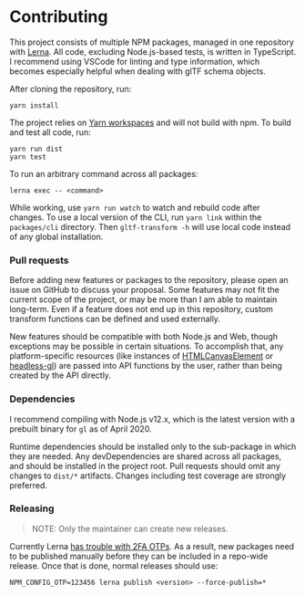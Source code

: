 # Contributing

This project consists of multiple NPM packages, managed in one repository with
[Lerna](https://lerna.js.org/). All code, excluding Node.js-based tests, is written in TypeScript.
I recommend using VSCode for linting and type information, which becomes especially helpful
when dealing with glTF schema objects.

After cloning the repository, run:

```shell
yarn install
```

The project relies on [Yarn workspaces](https://classic.yarnpkg.com/docs/workspaces/) and will not build with npm. To build and test all code,
run:

```shell
yarn run dist
yarn test
```

To run an arbitrary command across all packages:

```shell
lerna exec -- <command>
```

While working, use `yarn run watch` to watch and rebuild code after changes. To use a local
version of the CLI, run `yarn link` within the `packages/cli` directory. Then
`gltf-transform -h` will use local code instead of any global installation.

### Pull requests

Before adding new features or packages to the repository, please open an issue on GitHub to discuss
your proposal. Some features may not fit the current scope of the project, or may be more than I am
able to maintain long-term. Even if a feature does not end up in this repository, custom
transform functions can be defined and used externally.

New features should be compatible with both Node.js and Web, though exceptions may be possible in
certain situations. To accomplish that, any platform-specific resources (like instances of
[HTMLCanvasElement](https://developer.mozilla.org/en-US/docs/Web/API/Canvas_API) or
[headless-gl](https://github.com/stackgl/headless-gl)) are passed into API functions by the user,
rather than being created by the API directly.

### Dependencies

I recommend compiling with Node.js v12.x, which is the latest version with a prebuilt binary for
`gl` as of April 2020.

Runtime dependencies should be installed only to the sub-package in which they are needed. Any
devDependencies are shared across all packages, and should be installed in the project root. Pull
requests should omit any changes to `dist/*` artifacts. Changes including test coverage are
strongly preferred.

### Releasing

> NOTE: Only the maintainer can create new releases.

Currently Lerna [has trouble with 2FA OTPs](https://github.com/lerna/lerna/issues/1091). As a result,
new packages need to be published manually before they can be included in a repo-wide release. Once
that is done, normal releases should use:

```shell
NPM_CONFIG_OTP=123456 lerna publish <version> --force-publish=*
```
